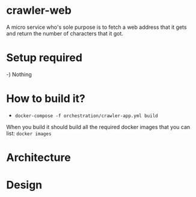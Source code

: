 # crawler-web

A micro service who's sole purpose is to fetch a web address that it gets and return the
number of characters that it got.

# Setup required
-) Nothing

# How to build it?

* `docker-compose -f orchestration/crawler-app.yml build`

When you build it should build all the required docker images that you can
list:
`docker images`

# Architecture


# Design
